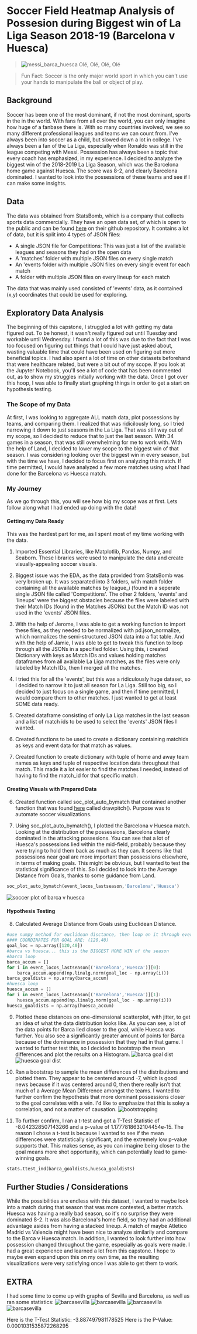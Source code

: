 # Soccer Field Heatmap Analysis of Possesion during Biggest win of La Liga Season 2018-19 (Barcelona v Huesca)
> ![messi_barca_huesca](https://i.ytimg.com/vi/Ca8K8HObeFI/maxresdefault.jpg)
> Olé, Olé, Olé, Olé

> Fun Fact: Soccer is the only major world sport in which you can't use your hands to manipulate the ball or object of play.
## Background
Soccer has been one of the most dominant, if not the most dominant, sports in the in the world. With fans from all over the world, you can only imagine how huge of a fanbase there is. With so many countries involved, we see so many different professional leagues and teams we can count from. I've always been into soccer as a child, but slowed down a lot in college. I've always been a fan of the La Liga, especially when Ronaldo was still in the league competing with Messi. Possession has always been a topic that every coach has emphasized, in my experience. I decided to analyze the biggest win of the 2018-2019 La Liga Season, which was the Barcelona home game against Huesca. The score was 8-2, and clearly Barcelona dominated. I wanted to look into the possessions of these teams and see if I can make some insights. 
## Data
The data was obtained from StatsBomb, which is a company that collects sports data commercially. They have an open data set, of which is open to the public and can be found [here](https://github.com/statsbomb/open-data) on their github repository. It contains a lot of data, but it is split into 4 types of JSON files:
* A single JSON file for Competitions: This was just a list of the available leagues and seasons they had on the open data
* A 'matches' folder with multiple JSON files on every single match 
* An 'events folder with multiple JSON files on every single event for each match
* A folder with multiple JSON files on every lineup for each match

The data that was mainly used consisted of 'events' data, as it contained (x,y) coordinates that could be used for exploring.


## Exploratory Data Analysis
The beginning of this capstone, I struggled a lot with getting my data figured out. To be honest, it wasn't really figured out until Tuesday and workable until Wednesday. I found a lot of this was due to the fact that I was too focused on figuring out things that I could have just asked about, wasting valuable time that could have been used on figuring out more beneficial topics. I had also spent a lot of time on other datasets beforehand that were healthcare related, but were a bit out of my scope. If you look at the Jupyter Notebook, you'll see a lot of code that has been commented out, as to show my struggles initially working with the data. Once I got over this hoop, I was able to finally start graphing things in order to get a start on hypothesis testing.
### The Scope of my Data
At first, I was looking to aggregate ALL match data, plot possessions by teams, and comparing them. I realized that was ridicilously long, so I tried narrowing it down to just seasons in the La Liga. That was still way out of my scope, so I decided to reduce that to just the last season. With 34 games in a season, that was still overwhelming for me to work with. With the help of Land, I decided to lower my scope to the biggest win of that season. I was considering looking over the biggest win in every season, but with the time we have, I decided to focus first on analyzing this match. If time permitted, I would have analyzed a few more matches using what I had done for the Barcelona vs Huesca match. 
### My Journey
As we go through this, you will see how big my scope was at first. Lets follow along what I had ended up doing with the data!
#### Getting my Data Ready
This was the hardest part for me, as I spent most of my time working with the data.
1. Imported Essential Libraries, like Matplotlib, Pandas, Numpy, and Seaborn. These libraries were used to manipulate the data and create visually-appealing soccer visuals.

2. Biggest issue was the EDA, as the data provided from StatsBomb was very broken up. It was separated into 3 folders, with match folder containing all the available matches by league_i (found in a seperate single JSON file called 'Competitions'. The other 2 folders, 'events' and 'lineups' were the biggest obstacles because the files were labeled with their Match IDs (found in the Matches JSONs) but the Match ID was not used in the 'events' JSON files.

3. With the help of Jerome, I was able to get a working function to import these files, as they needed to be normalized with pd.json_normalize, which normalizes the semi-structured JSON data into a flat table. And with the help of Jamie, I was able to get to tweak this function to loop through all the JSONs in a specified folder. Using this, i created Dictionary with keys as Match IDs and values holding matches dataframes from all available La Liga matches, as the files were only labeled by Match IDs, then I merged all the matches.

4. I tried this for all the 'events', but this was a ridiculously huge dataset, so I decided to narrow it to just all season for La Liga. Still too big, so I decided to just focus on a single game, and then if time permitted, I would compare them to other matches. I just wanted to get at least SOME data ready.

3. Created dataframe consisting of only La Liga matches in the last season and a list of match ids to be used to select the 'events' JSON files I wanted.

4. Created functions to be used to create a dictionary containing matchids as keys and event data for that match as values. 

5. Created function to create dictionary with tuple of home and away team names as keys and tuple of respective location data throughout that match. This made it a lot easier to find the matches I needed, instead of having to find the match_id for that specific match. 

#### Creating Visuals with Prepared Data
6. Created function called soc_plot_auto_bymatch that contained another function that was found [here](https://towardsdatascience.com/advanced-sports-visualization-with-pandas-matplotlib-and-seaborn-9c16df80a81b) called drawpitch(). Purpose was to automate soccer visualizations. 

7. Using soc_plot_auto_bymatch(), I plotted the Barcelona v Huesca match. Looking at the distribution of the possessions, Barcelona clearly dominated in the attacking possesions. You can see that a lot of Huesca's possessions lied within the mid-field, probably because they were trying to hold them back as much as they can. It seems like that possessions near goal are more important than possessions elsewhere, in terms of making goals. This might be obvious, but I wanted to test the statistical significance of this. So I decided to look into the Average Distance from Goals, thanks to some guidance from Land. 
```python
soc_plot_auto_bymatch(event_locos_lastseason,'Barcelona','Huesca')
```
![soccer plot of barca v huesca](/src/images/barcelona_v_huesa_2018_2019.png)

#### Hypothesis Testing
8. Calculated Average Distance from Goals using Euclidean Distance.
```python
#use numpy method for euclidean disctance, then loop on it through every (x,y) point for the specific map, accumulate, and divide by len() of the iteration
#### COORDINATES FOR GOAL ARE: (120,40)
goal_loc = np.array([120,40])
#barca vs huesca... this is the BIGGEST HOME WIN of the season
#barca loop
barca_accum = []
for i in event_locos_lastseason[('Barcelona','Huesca')][0]:
    barca_accum.append(np.linalg.norm(goal_loc - np.array(i)))
barca_goaldists = np.array(barca_accum)
#huesca loop
huesca_accum = []
for i in event_locos_lastseason[('Barcelona','Huesca')][1]:
    huesca_accum.append(np.linalg.norm(goal_loc - np.array(i)))
huesca_goaldists = np.array(huesca_accum)
```

9. Plotted these distances on one-dimensional scatterplot, with jitter, to get an idea of what the data distribution looks like. As you can see, a lot of the data points for Barca lied closer to the goal, while Huesca was further. You also see a significantly greater amount of points for Barca because of the dominance in possession that they had in that game. I wanted to further test this, so I decided to bootstrap the mean differences and plot the results on a Histogram.
![barca goal dist](/src/images/barca_goaldist_distribution.png)
![huesca goal dist](/src/images/huesca_goaldist_distribution.png)

10.  Ran a bootstrap to sample the mean differences of the distributions and plotted them. They appear to be centered around -7, which is good news because if it was centered around 0, then there really isn't that much of a Average Mean Difference amongst the teams. I wanted to further confirm the hypothesis that more dominant possessions closer to the goal correlates with a win. I'd like to emphasize that this is soley a correlation, and not a matter of causation.
![bootstrapping](/src/images/bootstrap_histogram.png)

11. To further confirm, I ran a t-test and got a T-Test Statistic of -8.042328507143266 and a p-value of 1.1777818632104454e-15. The reason I chose a t-test is because I wanted to see if the mean differences were statistically significant, and the extremely low p-value supports that. This makes sense, as you can imagine being closer to the goal means more shot opportunity, which can potentially lead to game-winning goals. 
```python
stats.ttest_ind(barca_goaldists,huesca_goaldists)
```
## Further Studies / Considerations
While the possibilities are endless with this dataset, I wanted to maybe look into a match during that season that was more contested, a better match. Huesca was having a really bad season, so it's no surprise they were dominated 8-2. It was also Barcelona's home field, so they had an additional advantage asides from having a stacked lineup. A match of maybe Atletico Madrid vs Valencia might have been nice to analyze similarily and compare to the Barca v Huesca match. In addition, I wanted to look further into how possession changed throughout the game, especially as goals were made. I had a great experience and learned a lot from this capstone. I hope to maybe even expand upon this on my own time, as the resulting visualizations were very satisfying once I was able to get them to work. 

## EXTRA
I had some time to come up with graphs of Sevilla and Barcelona, as well as ran some statistics:
![barcasevilla](/src/images/barca_sevilla.png)
![barcasevilla](/src/images/sevilla_goaldist_distribution_vs_barca.png)
![barcasevilla](/src/images/barca_goaldist_distribution_vs_sevilla.png)
![barcasevilla](/src/images/bootstrap_histogram_sev_bar.png)

Here is the T-Test Statistic: -3.887497981178525
Here is the P-Value: 0.0001031535872268295

